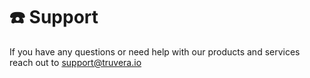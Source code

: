 # ☎️ Support

If you have any questions or need help with our products and services reach out to support@truvera.io
